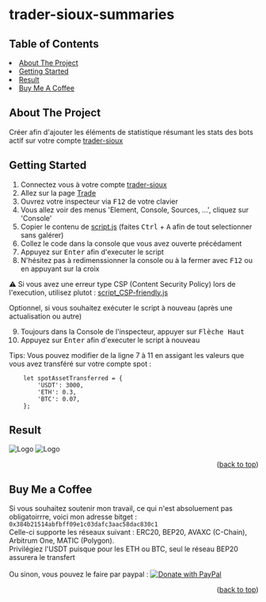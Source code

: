 # trader-sioux-summaries

<!-- Improved compatibility of back to top link: See: https://github.com/othneildrew/Best-README-Template/pull/73 -->
<a id="readme-top"></a>



<!-- TABLE OF CONTENTS -->
## Table of Contents
<li><a href="#about-the-project">About The Project</a></li>
<li><a href="#getting-started">Getting Started</a></li>
<li><a href="#result">Result</a></li>
<li><a href="#buy-me-a-coffee">Buy Me A Coffee</a></li>



<!-- ABOUT THE PROJECT -->
## About The Project

Créer afin d'ajouter les éléments de statistique résumant les stats des bots actif sur votre compte <a href="https://www.tradersioux.fr/">trader-sioux</a> 



<!-- GETTING STARTED -->
## Getting Started

1. Connectez vous à votre compte <a href="https://www.tradersioux.fr/">trader-sioux</a>
2. Allez sur la page <a href="[https://www.tradersioux.fr/](https://www.tradersioux.fr/mytrades)">Trade</a>
3. Ouvrez votre inspecteur via <kbd>F12</kbd> de votre clavier
4. Vous allez voir des menus 'Element, Console, Sources, ...', cliquez sur 'Console'
5. Copier le contenu de <a href="https://github.com/azoxx-freelance/trader-sioux-summaries/blob/master/script.js">script.js</a> (faites <kbd>Ctrl</kbd> + <kbd>A</kbd> afin de tout selectionner sans galérer)
6. Collez le code dans la console que vous avez ouverte précédament
7. Appuyez sur <kbd>Enter</kbd> afin d'executer le script
8. N'hésitez pas à redimenssionner la console ou à la fermer avec <kbd>F12</kbd> ou en appuyant sur la croix

⚠️ Si vous avez une erreur type CSP (Content Security Policy) lors de l'execution, utilisez plutot : <a href="https://github.com/azoxx-freelance/trader-sioux-summaries/blob/master/script_CSP-friendly">script_CSP-friendly.js</a>

Optionnel, si vous souhaitez exécuter le script à nouveau (après une actualisation ou autre)

9. Toujours dans la Console de l'inspecteur, appuyer sur <kbd>Flèche Haut</kbd>
10. Appuyez sur <kbd>Enter</kbd> afin d'executer le script à nouveau


Tips: Vous pouvez modifier de la ligne 7 à 11 en assigant les valeurs que vous avez transféré sur votre compte spot : 
```
    let spotAssetTransferred = {
        'USDT': 3000,
        'ETH': 0.3,
        'BTC': 0.07,
    };
```


## Result

<img src="https://i.imgur.com/NJqlgJH.png" alt="Logo">
<img src="https://i.imgur.com/BE5ihkp.png" alt="Logo">

<p align="right">(<a href="#readme-top">back to top</a>)</p>



## Buy Me a Coffee

Si vous souhaitez soutenir mon travail, ce qui n'est absoluement pas obligatoirrre, voici mon adresse bitget :<br> `0x384b21514abfbff09e1c03dafc3aac58dac830c1`<br>
Celle-ci supporte les réseaux suivant : ERC20, BEP20, AVAXC (C-Chain), Arbitrum One, MATIC (Polygon).<br>
Privilégiez l'USDT puisque pour les ETH ou BTC, seul le réseau BEP20  assurera le transfert
<br>
<br>
Ou sinon, vous pouvez le faire par paypal :
<a href="https://www.paypal.com/donate/?hosted_button_id=NDTT9M5D6BG4U">
  <img src="https://raw.githubusercontent.com/stefan-niedermann/paypal-donate-button/master/paypal-donate-button.png" alt="Donate with PayPal" />
</a>


<p align="right">(<a href="#readme-top">back to top</a>)</p>
